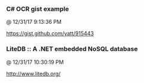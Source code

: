 ﻿

### C# OCR gist example
@ 12/31/17 9:13:36 PM

https://gist.github.com/yatt/915443



### LiteDB :: A .NET embedded NoSQL database
@ 12/31/17 10:30:19 PM

http://www.litedb.org/


